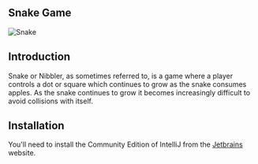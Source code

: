 ## Snake Game
![Snake](https://github.com/Juapu/Snake-Game/Snake.jpg?raw=true)
## Introduction
Snake or Nibbler, as sometimes referred to, is a game where a player controls a dot or square which continues to grow as the snake consumes apples. As the snake continues to grow it becomes increasingly difficult to avoid collisions with itself.

## Installation
You'll need to install the Community Edition of IntelliJ from the [Jetbrains](https://www.jetbrains.com/idea/download/#section=mac) website.
